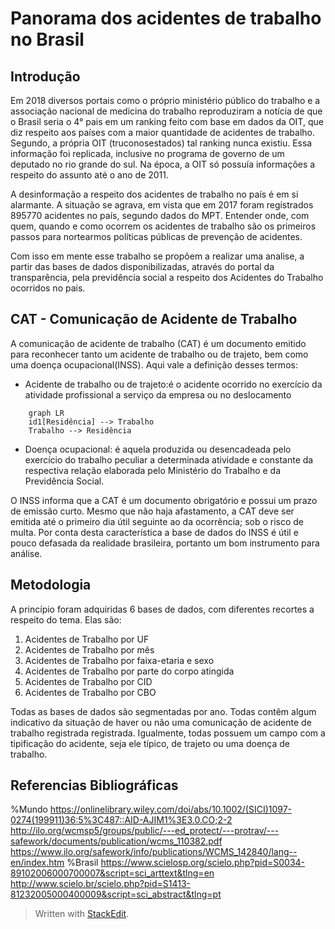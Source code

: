 # Panorama dos acidentes de trabalho no Brasil

## Introdução

Em 2018 diversos portais como o próprio ministério público do trabalho e a associação nacional de medicina do trabalho reproduziram a notícia de que o Brasil seria o 4° pais em um ranking feito com base em dados da OIT, que diz respeito aos países com a maior quantidade de acidentes de trabalho. Segundo, a própria OIT (truconosestados) tal ranking nunca existiu. Essa informação foi replicada, inclusive no programa de governo de um deputado no rio grande do sul. Na época, a OIT só possuía informações a respeito do assunto até o ano de 2011.

A desinformação a respeito dos acidentes de trabalho no país é em si alarmante. A situação se agrava, em vista que em 2017 foram registrados 895770 acidentes no país, segundo dados do MPT. Entender onde, com quem, quando e como ocorrem os acidentes de trabalho são os primeiros passos para nortearmos políticas públicas de prevenção de acidentes.  
  
Com isso em mente esse trabalho se propõem a realizar uma analise, a partir das bases de dados disponibilizadas, através do portal da transparência, pela previdência social a respeito dos Acidentes do Trabalho ocorridos no pais.  

## CAT - Comunicação de Acidente de Trabalho
A comunicação de acidente de trabalho (CAT) é um documento emitido para reconhecer tanto um  acidente de trabalho ou  de trajeto, bem como uma  doença ocupacional(INSS). Aqui vale a definição desses termos:

-   Acidente de trabalho ou de trajeto:é o acidente ocorrido no exercício da atividade profissional a serviço da empresa ou no deslocamento
```mermaid
	graph LR
    id1[Residência] --> Trabalho
    Trabalho --> Residência
```

    
-   Doença ocupacional: é aquela produzida ou desencadeada pelo exercício do trabalho peculiar a determinada atividade e constante da respectiva relação elaborada pelo Ministério do Trabalho e da Previdência Social.
    

O INSS informa que a CAT é um documento obrigatório e possui um prazo de emissão curto. Mesmo que não haja afastamento, a CAT deve ser emitida até o primeiro dia útil seguinte ao da ocorrência; sob o risco de multa. Por conta desta característica a base de dados do INSS é útil e pouco defasada da realidade brasileira, portanto um bom instrumento para análise.



## Metodologia  
A princípio foram adquiridas 6 bases de dados, com diferentes recortes a respeito do tema. Elas são:  
1. Acidentes de Trabalho por UF  
2. Acidentes de Trabalho por mês  
3. Acidentes de Trabalho por faixa-etaria e sexo  
4. Acidentes de Trabalho por parte do corpo atingida  
5. Acidentes de Trabalho por CID  
6. Acidentes de Trabalho por CBO  
  
Todas as bases de dados são segmentadas por ano. Todas contêm algum indicativo da situação de haver ou não uma comunicação de acidente de trabalho registrada registrada. Igualmente, todas possuem um campo com a tipificação do acidente, seja ele típico, de trajeto ou uma doença de trabalho.

## Referencias Bibliográficas

%Mundo
https://onlinelibrary.wiley.com/doi/abs/10.1002/(SICI)1097-0274(199911)36:5%3C487::AID-AJIM1%3E3.0.CO;2-2
http://ilo.org/wcmsp5/groups/public/---ed_protect/---protrav/---safework/documents/publication/wcms_110382.pdf
https://www.ilo.org/safework/info/publications/WCMS_142840/lang--en/index.htm
%Brasil
https://www.scielosp.org/scielo.php?pid=S0034-89102006000700007&script=sci_arttext&tlng=en
http://www.scielo.br/scielo.php?pid=S1413-81232005000400009&script=sci_abstract&tlng=pt
> Written with [StackEdit](https://stackedit.io/).
<!--stackedit_data:
eyJoaXN0b3J5IjpbLTE0ODA1MDEwOCw3NDk2NjI0OTgsODk2Mz
A5NTUzLDExNTg2NTA2MTYsMjI0ODI1MzgyXX0=
-->